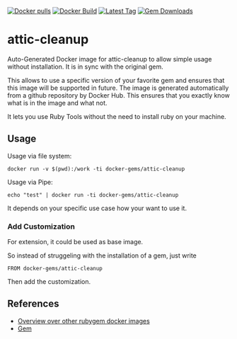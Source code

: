 [![Docker pulls](https://img.shields.io/docker/pulls/rubygem/attic-cleanup.svg)](https://hub.docker.com/r/rubygem/attic-cleanup/)
[![Docker Build](https://img.shields.io/docker/automated/rubygem/attic-cleanup.svg)](https://hub.docker.com/r/rubygem/attic-cleanup/)
[![Latest Tag](https://img.shields.io/github/tag/docker-rubygem/attic-cleanup.svg)](https://hub.docker.com/r/rubygem/attic-cleanup/)
[![Gem Downloads](https://img.shields.io/gem/dt/attic-cleanup.svg)](https://rubygems.org/gems/attic-cleanup/)
# attic-cleanup

Auto-Generated Docker image for attic-cleanup to allow simple usage without installation.
It is in sync with the original gem.

This allows to use a specific version of your favorite gem and ensures that this image will be supported in future.
The image is generated automatically from a github repository by Docker Hub.
This ensures that you exactly know what is in the image and what not.

It lets you use Ruby Tools without the need to install ruby on your machine.

## Usage

Usage via file system:

`docker run -v $(pwd):/work -ti docker-gems/attic-cleanup`

Usage via Pipe:

`echo "test" | docker run -ti docker-gems/attic-cleanup`

It depends on your specific use case how your want to use it.

### Add Customization

For extension, it could be used as base image.

So instead of struggeling with the installation of a gem, just write

`FROM docker-gems/attic-cleanup`

Then add the customization.

## References

 - [Overview over other rubygem docker images](https://github.com/thinkbot/docker-rubygem)
 - [Gem](https://rubygems.org/gems/attic-cleanup/)

